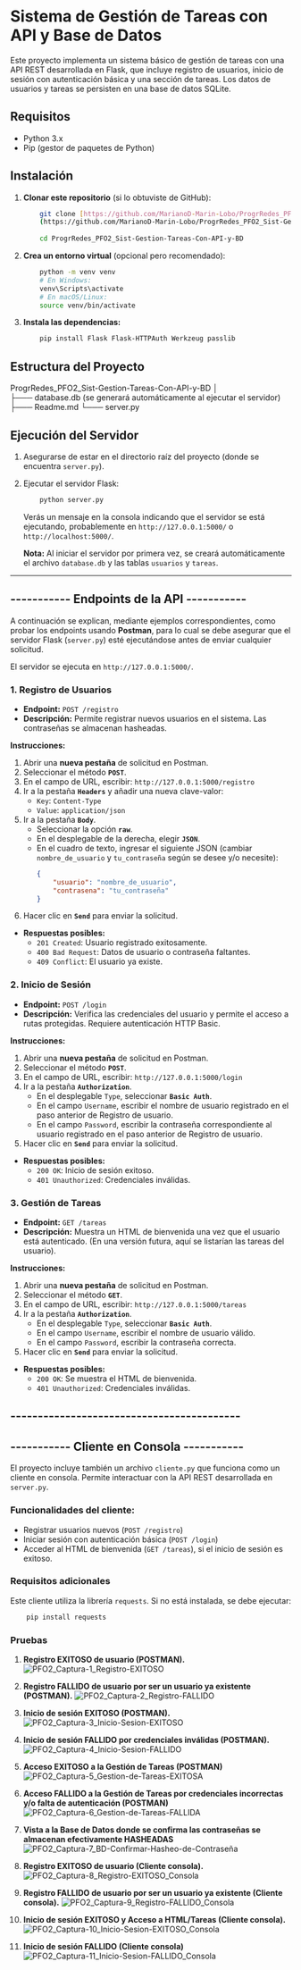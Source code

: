 # Sistema de Gestión de Tareas con API y Base de Datos

Este proyecto implementa un sistema básico de gestión de tareas con una API REST desarrollada en Flask, que incluye registro de usuarios, inicio de sesión con autenticación básica y una sección de tareas.
Los datos de usuarios y tareas se persisten en una base de datos SQLite.

## Requisitos

* Python 3.x
* Pip (gestor de paquetes de Python)

## Instalación

1.  **Clonar este repositorio** (si lo obtuviste de GitHub):
    ```bash
        git clone [https://github.com/MarianoD-Marin-Lobo/ProgrRedes_PFO2_Sist-Gestion-Tareas-Con-API-y-BD]
        (https://github.com/MarianoD-Marin-Lobo/ProgrRedes_PFO2_Sist-Gestion-Tareas-Con-API-y-BD)
        
        cd ProgrRedes_PFO2_Sist-Gestion-Tareas-Con-API-y-BD
    ```

2.  **Crea un entorno virtual** (opcional pero recomendado):
    ```bash
        python -m venv venv
        # En Windows:
        venv\Scripts\activate
        # En macOS/Linux:
        source venv/bin/activate
    ```

3.  **Instala las dependencias:**
    ```bash
        pip install Flask Flask-HTTPAuth Werkzeug passlib
    ```

## Estructura del Proyecto

ProgrRedes_PFO2_Sist-Gestion-Tareas-Con-API-y-BD
│   
├─── database.db (se generará automáticamente al ejecutar el servidor)
├─── Readme.md 
└─── server.py

## Ejecución del Servidor

1.  Asegurarse de estar en el directorio raíz del proyecto (donde se encuentra `server.py`).
2.  Ejecutar el servidor Flask:
    ```bash
        python server.py
    ```
    Verás un mensaje en la consola indicando que el servidor se está ejecutando, probablemente en `http://127.0.0.1:5000/` o `http://localhost:5000/`.

    **Nota:** Al iniciar el servidor por primera vez, se creará automáticamente el archivo `database.db` y las tablas `usuarios` y `tareas`.

---

## ----------- Endpoints de la API -----------

A continuación se explican, mediante ejemplos correspondientes, como probar los endpoints usando **Postman**, para lo cual se debe asegurar que el servidor Flask (`server.py`) esté ejecutándose antes de enviar cualquier solicitud.

El servidor se ejecuta en `http://127.0.0.1:5000/`.



### 1. Registro de Usuarios

* **Endpoint:** `POST /registro`
* **Descripción:** Permite registrar nuevos usuarios en el sistema. Las contraseñas se almacenan hasheadas.

**Instrucciones:**

1.  Abrir una **nueva pestaña** de solicitud en Postman.
2.  Seleccionar el método **`POST`**.
3.  En el campo de URL, escribir: `http://127.0.0.1:5000/registro`
4.  Ir a la pestaña **`Headers`** y añadir una nueva clave-valor:
    * `Key`: `Content-Type`
    * `Value`: `application/json`
5.  Ir a la pestaña **`Body`**.
    * Seleccionar la opción **`raw`**.
    * En el desplegable de la derecha, elegir **`JSON`**.
    * En el cuadro de texto, ingresar el siguiente JSON (cambiar `nombre_de_usuario` y `tu_contraseña` según se desee y/o necesite):
        ```json
        {
            "usuario": "nombre_de_usuario",
            "contrasena": "tu_contraseña"
        }
        ```
6.  Hacer clic en **`Send`** para enviar la solicitud.

* **Respuestas posibles:**
    * `201 Created`: Usuario registrado exitosamente.
    * `400 Bad Request`: Datos de usuario o contraseña faltantes.
    * `409 Conflict`: El usuario ya existe.



### 2. Inicio de Sesión

* **Endpoint:** `POST /login`
* **Descripción:** Verifica las credenciales del usuario y permite el acceso a rutas protegidas. Requiere autenticación HTTP Basic.

**Instrucciones:**

1.  Abrir una **nueva pestaña** de solicitud en Postman.
2.  Seleccionar el método **`POST`**.
3.  En el campo de URL, escribir: `http://127.0.0.1:5000/login`
4. Ir a la pestaña **`Authorization`**.
    * En el desplegable `Type`, seleccionar **`Basic Auth`**.
    * En el campo `Username`, escribir el nombre de usuario registrado en el paso anterior de Registro de usuario.
    * En el campo `Password`, escribir la contraseña correspondiente al usuario registrado en el paso anterior de Registro de usuario.
5.  Hacer clic en **`Send`** para enviar la solicitud.

* **Respuestas posibles:**
    * `200 OK`: Inicio de sesión exitoso.
    * `401 Unauthorized`: Credenciales inválidas.



### 3. Gestión de Tareas

* **Endpoint:** `GET /tareas`
* **Descripción:** Muestra un HTML de bienvenida una vez que el usuario está autenticado. (En una versión futura, aquí se listarían las tareas del usuario).

**Instrucciones:**

1.  Abrir una **nueva pestaña** de solicitud en Postman.
2.  Seleccionar el método **`GET`**.
3.  En el campo de URL, escribir: `http://127.0.0.1:5000/tareas`
4.  Ir a la pestaña **`Authorization`**.
    * En el desplegable `Type`, seleccionar **`Basic Auth`**.
    * En el campo `Username`, escribir el nombre de usuario válido.
    * En el campo `Password`, escribir la contraseña correcta.
5.  Hacer clic en **`Send`** para enviar la solicitud.

* **Respuestas posibles:**
    * `200 OK`: Se muestra el HTML de bienvenida.
    * `401 Unauthorized`: Credenciales inválidas.

## ------------------------------------------


## ----------- Cliente en Consola -----------

El proyecto incluye también un archivo `cliente.py` que funciona como un cliente en consola. 
Permite interactuar con la API REST desarrollada en `server.py`.

### Funcionalidades del cliente:

- Registrar usuarios nuevos (`POST /registro`)
- Iniciar sesión con autenticación básica (`POST /login`)
- Acceder al HTML de bienvenida (`GET /tareas`), si el inicio de sesión es exitoso.


### Requisitos adicionales

Este cliente utiliza la librería `requests`. Si no está instalada, se debe ejecutar:

```bash
    pip install requests
```


### Pruebas

1.  **Registro EXITOSO de usuario (POSTMAN).** 
![PFO2_Captura-1_Registro-EXITOSO](PFO2_Captura-1_Registro-EXITOSO.png)


2.  **Registro FALLIDO de usuario por ser un usuario ya existente (POSTMAN).**
![PFO2_Captura-2_Registro-FALLIDO](PFO2_Captura-2_Registro-FALLIDO.png)


3.  **Inicio de sesión EXITOSO (POSTMAN).**
![PFO2_Captura-3_Inicio-Sesion-EXITOSO](PFO2_Captura-3_Inicio-Sesion-EXITOSO.png)


4.  **Inicio de sesión FALLIDO por credenciales inválidas (POSTMAN).**
![PFO2_Captura-4_Inicio-Sesion-FALLIDO](PFO2_Captura-4_Inicio-Sesion-FALLIDO.png)


5.  **Acceso EXITOSO a la Gestión de Tareas (POSTMAN)**
![PFO2_Captura-5_Gestion-de-Tareas-EXITOSA](PFO2_Captura-5_Gestion-de-Tareas-EXITOSA-1.png)


6.  **Acceso FALLIDO a la Gestión de Tareas por credenciales incorrectas y/o falta de autenticación (POSTMAN)** 
![PFO2_Captura-6_Gestion-de-Tareas-FALLIDA](PFO2_Captura-6_Gestion-de-Tareas-FALLIDA.png)


7. **Vista a la Base de Datos donde se confirma las contraseñas se almacenan efectivamente HASHEADAS**
![PFO2_Captura-7_BD-Confirmar-Hasheo-de-Contraseña](PFO2_Captura-7_BD-Confirmar-Hasheo-de-Contraseña.png)


8. **Registro EXITOSO de usuario (Cliente consola).**
![PFO2_Captura-8_Registro-EXITOSO_Consola](PFO2_Captura-8_Registro-EXITOSO_Consola.png)


9. **Registro FALLIDO de usuario por ser un usuario ya existente (Cliente consola).**
![PFO2_Captura-9_Registro-FALLIDO_Consola](PFO2_Captura-9_Registro-FALLIDO_Consola.png)


10. **Inicio de sesión EXITOSO y Acceso a HTML/Tareas (Cliente consola).**
![PFO2_Captura-10_Inicio-Sesion-EXITOSO_Consola](PFO2_Captura-10_Inicio-Sesion-EXITOSO_Consola-1.png)


11. **Inicio de sesión FALLIDO (Cliente consola)**
![PFO2_Captura-11_Inicio-Sesion-FALLIDO_Consola](PFO2_Captura-11_Inicio-Sesion-FALLIDO_Consola-1.png)

